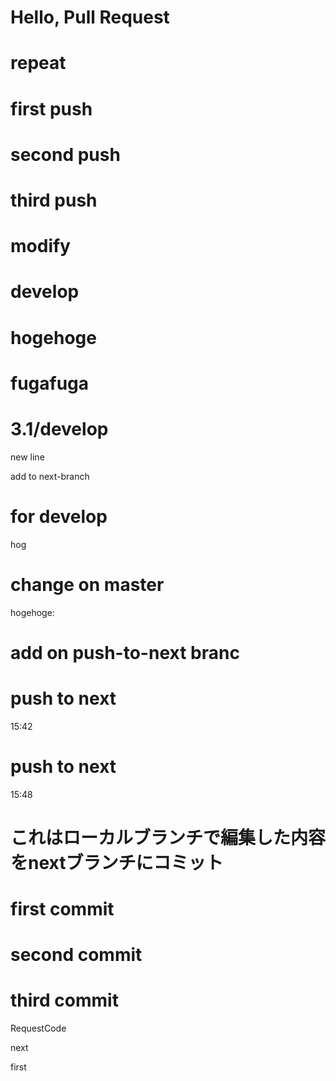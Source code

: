 # Hello, Pull Request
# repeat
# first push
# second push
# third push
# modify
# develop
# hogehoge
# fugafuga

# 3.1/develop
new line

add to next-branch

# for develop
hog

# change on master
hogehoge:
# add on push-to-next branc

# push to next
15:42

# push to next
15:48

# これはローカルブランチで編集した内容をnextブランチにコミット

# first commit

# second commit

# third commit

RequestCode

next

first

